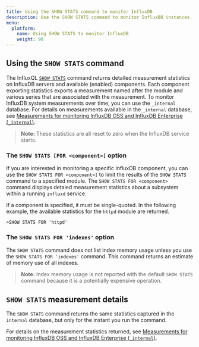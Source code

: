 ```yaml
---
title: Using the SHOW STATS command to monitor InfluxDB
description: Use the SHOW STATS command to monitor InfluxDB instances.
menu:
  platform:
    name: Using SHOW STATS to monitor InfluxDB
    weight: 90
---
```


## Using the `SHOW STATS` command

The InfluxQL [`SHOW STATS`](https://docs.influxdata.com/influxdb/v1.6/query_language/spec#show-stats) command returns detailed measurement statistics on InfluxDB servers and available (enabled) components. Each component exporting statistics exports a measurement named after the module and various series that are associated with the measurement. To monitor InfluxDB system measurements over time, you can use the `_internal` database. For details on measurements available in the `_internal` database, see [Measurements for monitoring InfluxDB OSS and InfluxDB Enterprise (`_internal`)](/platform/monitoring/measurements-internal/).

>**Note:** These statistics are all reset to zero when the InfluxDB service starts.

### The `SHOW STATS [FOR <component>]` option

If you are interested in monitoring a specific InfluxDB component, you can use the `SHOW STATS FOR <component>]` to limit the results of the `SHOW STATS` command to a specified module. The `SHOW STATS FOR <component>` command displays detaied measurement statistics about a subsystem within a running `influxd` service.

If a component is specified, it must be single-quoted. In the following example, the available statistics for the `httpd` module are returned.

```
>SHOW STATS FOR 'httpd'
```

### The `SHOW STATS FOR 'indexes'` option

The  `SHOW STATS` command does not list index memory usage unless you use the `SHOW STATS FOR 'indexes'` command. This command returns an estimate of memory use of all indexes.

>**Note:** Index memory usage is not reported with the default `SHOW STATS` command because it is a potentially expensive operation.

## `SHOW STATS` measurement details

The `SHOW STATS` command returns the same statistics captured in the `internal` database, but only for the instant you run the command.

For details on the measurement statistics returned, see [Measurements for monitoring InfluxDB OSS and InfluxDB Enterprise (`_internal`)](/platform/monitoring/measurements-internal/).
